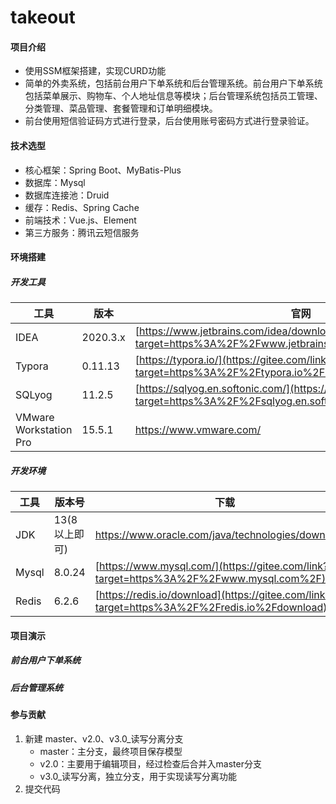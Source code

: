 # takeout

#### 项目介绍

- 使用SSM框架搭建，实现CURD功能
- 简单的外卖系统，包括前台用户下单系统和后台管理系统。前台用户下单系统包括菜单展示、购物车、个人地址信息等模块；后台管理系统包括员工管理、分类管理、菜品管理、套餐管理和订单明细模块。
- 前台使用短信验证码方式进行登录，后台使用账号密码方式进行登录验证。

#### 技术选型

- 核心框架：Spring Boot、MyBatis-Plus
- 数据库：Mysql
- 数据库连接池：Druid
- 缓存：Redis、Spring Cache
- 前端技术：Vue.js、Element
- 第三方服务：腾讯云短信服务

#### 环境搭建

##### 开发工具

| 工具                   | 版本     | 官网                                                         |
| ---------------------- | -------- | ------------------------------------------------------------ |
| IDEA                   | 2020.3.x | [https://www.jetbrains.com/idea/download](https://gitee.com/link?target=https%3A%2F%2Fwww.jetbrains.com%2Fidea%2Fdownload) |
| Typora                 | 0.11.13  | [https://typora.io/](https://gitee.com/link?target=https%3A%2F%2Ftypora.io%2F) |
| SQLyog                 | 11.2.5   | [https://sqlyog.en.softonic.com/](https://gitee.com/link?target=https%3A%2F%2Fsqlyog.en.softonic.com%2F) |
| VMware Workstation Pro | 15.5.1   | https://www.vmware.com/                                      |

##### 开发环境

| 工具  | 版本号        | 下载                                                         |
| ----- | ------------- | ------------------------------------------------------------ |
| JDK   | 13(8以上即可) | https://www.oracle.com/java/technologies/downloads/          |
| Mysql | 8.0.24        | [https://www.mysql.com/](https://gitee.com/link?target=https%3A%2F%2Fwww.mysql.com%2F) |
| Redis | 6.2.6         | [https://redis.io/download](https://gitee.com/link?target=https%3A%2F%2Fredis.io%2Fdownload) |

#### 项目演示

##### 前台用户下单系统

##### 后台管理系统

#### 参与贡献

1.  新建 master、v2.0、v3.0_读写分离分支
    - master：主分支，最终项目保存模型
    - v2.0：主要用于编辑项目，经过检查后合并入master分支
    - v3.0_读写分离，独立分支，用于实现读写分离功能
2.  提交代码
